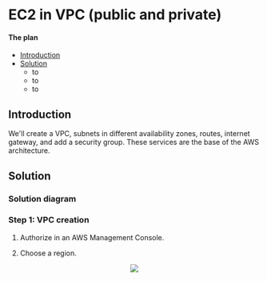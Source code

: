 # EC2 in VPC (public and private)

#### The plan

  * [Introduction](#introduction)
  * [Solution](#solution)
    * to
    * to
    * to




## Introduction
We'll create a VPC, subnets in different availability zones, routes, internet gateway, and add a security group. 
These services are the base of the AWS architecture.

## Solution

### Solution diagram






### Step 1: VPC creation

1) Authorize in an AWS Management Console.

2) Choose a region.











<p align="center"><img  src="_"></p>